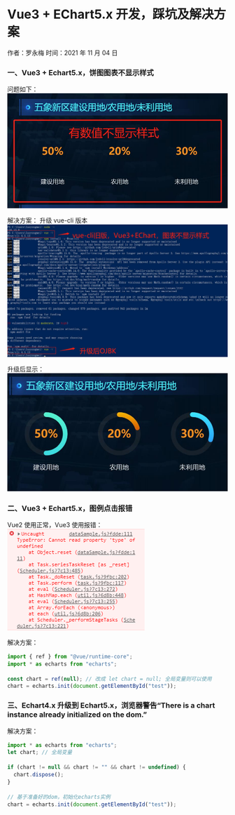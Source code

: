 # Vue3 + EChart5.x 开发，踩坑及解决方案

作者：罗永梅
时间：2021 年 11 月 04 日

### 一、Vue3 + Echart5.x，饼图图表不显示样式

问题如下：
![Image text](images/chart-2.jpg)

解决方案：
升级 vue-cli 版本
![Image text](images/chart-1.jpg)

升级后显示：
![Image text](images/chart-3.jpg)

### 二、Vue3 + Echart5.x，图例点击报错

Vue2 使用正常，Vue3 使用报错：
![Image text](images/chart-4.jpg)

解决方案：

```js
import { ref } from "@vue/runtime-core";
import * as echarts from "echarts";

const chart = ref(null); // 改成 let chart = null; 全局变量则可以使用
chart = echarts.init(document.getElementById("test"));
```

### 三、Echart4.x 升级到 Echart5.x，浏览器警告“There is a chart instance already initialized on the dom.”

解决方案：

```js
import * as echarts from "echarts";
let chart; // 全局变量

if (chart != null && chart != "" && chart != undefined) {
  chart.dispose();
}

// 基于准备好的dom，初始化echarts实例
chart = echarts.init(document.getElementById("test"));
```
